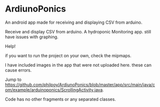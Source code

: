 # ArdiunoPonics
An android app made for receiving and displaying CSV from arduino. 

Receive and display CSV from arduino. A hydroponic Monitoring app. still have issues with graphing.

Help!

if you want to run the project on your own, check the mipmaps. 

I have included images in the app that were not uploaded here. these can cause errors.

Jump to https://github.com/philpoy/ArdiunoPonics/blob/master/app/src/main/java/com/example/arduinoponics/ScrollingActivity.java.

Code has no other fragments or any separated classes.
